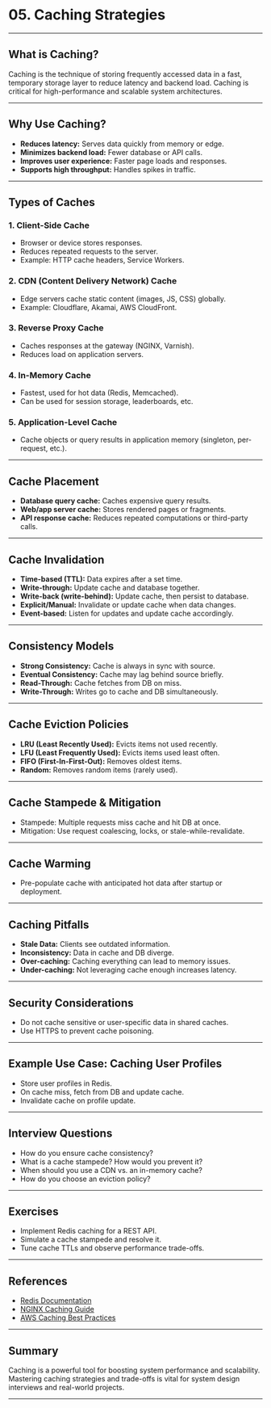 # 05. Caching Strategies

---

## What is Caching?

Caching is the technique of storing frequently accessed data in a fast, temporary storage layer to reduce latency and backend load. Caching is critical for high-performance and scalable system architectures.

---

## Why Use Caching?

- **Reduces latency:** Serves data quickly from memory or edge.
- **Minimizes backend load:** Fewer database or API calls.
- **Improves user experience:** Faster page loads and responses.
- **Supports high throughput:** Handles spikes in traffic.

---

## Types of Caches

### 1. Client-Side Cache

- Browser or device stores responses.
- Reduces repeated requests to the server.
- Example: HTTP cache headers, Service Workers.

### 2. CDN (Content Delivery Network) Cache

- Edge servers cache static content (images, JS, CSS) globally.
- Example: Cloudflare, Akamai, AWS CloudFront.

### 3. Reverse Proxy Cache

- Caches responses at the gateway (NGINX, Varnish).
- Reduces load on application servers.

### 4. In-Memory Cache

- Fastest, used for hot data (Redis, Memcached).
- Can be used for session storage, leaderboards, etc.

### 5. Application-Level Cache

- Cache objects or query results in application memory (singleton, per-request, etc.).

---

## Cache Placement

- **Database query cache:** Caches expensive query results.
- **Web/app server cache:** Stores rendered pages or fragments.
- **API response cache:** Reduces repeated computations or third-party calls.

---

## Cache Invalidation

- **Time-based (TTL):** Data expires after a set time.
- **Write-through:** Update cache and database together.
- **Write-back (write-behind):** Update cache, then persist to database.
- **Explicit/Manual:** Invalidate or update cache when data changes.
- **Event-based:** Listen for updates and update cache accordingly.

---

## Consistency Models

- **Strong Consistency:** Cache is always in sync with source.
- **Eventual Consistency:** Cache may lag behind source briefly.
- **Read-Through:** Cache fetches from DB on miss.
- **Write-Through:** Writes go to cache and DB simultaneously.

---

## Cache Eviction Policies

- **LRU (Least Recently Used):** Evicts items not used recently.
- **LFU (Least Frequently Used):** Evicts items used least often.
- **FIFO (First-In-First-Out):** Removes oldest items.
- **Random:** Removes random items (rarely used).

---

## Cache Stampede & Mitigation

- Stampede: Multiple requests miss cache and hit DB at once.
- Mitigation: Use request coalescing, locks, or stale-while-revalidate.

---

## Cache Warming

- Pre-populate cache with anticipated hot data after startup or deployment.

---

## Caching Pitfalls

- **Stale Data:** Clients see outdated information.
- **Inconsistency:** Data in cache and DB diverge.
- **Over-caching:** Caching everything can lead to memory issues.
- **Under-caching:** Not leveraging cache enough increases latency.

---

## Security Considerations

- Do not cache sensitive or user-specific data in shared caches.
- Use HTTPS to prevent cache poisoning.

---

## Example Use Case: Caching User Profiles

- Store user profiles in Redis.
- On cache miss, fetch from DB and update cache.
- Invalidate cache on profile update.

---

## Interview Questions

- How do you ensure cache consistency?
- What is a cache stampede? How would you prevent it?
- When should you use a CDN vs. an in-memory cache?
- How do you choose an eviction policy?

---

## Exercises

- Implement Redis caching for a REST API.
- Simulate a cache stampede and resolve it.
- Tune cache TTLs and observe performance trade-offs.

---

## References

- [Redis Documentation](https://redis.io/documentation)
- [NGINX Caching Guide](https://docs.nginx.com/nginx/admin-guide/content-cache/content-caching/)
- [AWS Caching Best Practices](https://aws.amazon.com/caching/)

---

## Summary

Caching is a powerful tool for boosting system performance and scalability. Mastering caching strategies and trade-offs is vital for system design interviews and real-world projects.

---
